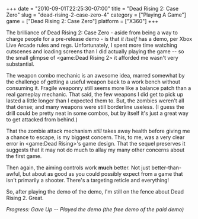 +++
date = "2010-09-01T22:25:30-07:00"
title = "Dead Rising 2: Case Zero"
slug = "dead-rising-2-case-zero-4"
category = ["Playing A Game"]
game = ["Dead Rising 2: Case Zero"]
platform = ["X360"]
+++

The brilliance of Dead Rising 2: Case Zero - aside from being a way to charge people for a pre-release demo - is that <i>it itself</i> has a demo, per Xbox Live Arcade rules and regs.  Unfortunately, I spent more time watching cutscenes and loading screens than I did actually playing the game -- so the small glimpse of <game:Dead Rising 2> it afforded me wasn't very substantial.

The weapon combo mechanic is an awesome idea, marred somewhat by the challenge of getting a useful weapon back to a work bench without consuming it.  Fragile weaponry still seems more like a balance patch than a real gameplay mechanic.  That said, the few weapons I did get to pick up lasted a little longer than I expected them to.  But, the zombies weren't all that dense; and many weapons were still borderline useless.  (I guess the drill could be pretty neat in some combos, but by itself it's just a great way to get attacked from behind.)

That the zombie attack mechanism <i>still</i> takes away health before giving me a chance to escape, is my biggest concern.  This, to me, was a very clear error in <game:Dead Rising>'s game design.  That the sequel preserves it suggests that it may not do much to allay my many other concerns about the first game.

Then again, the aiming controls work <b>much</b> better.  Not just better-than-awful, but about as good as you could possibly expect from a game that isn't primarily a shooter.  There's a targeting reticle and everything!

So, after playing the demo of the demo, I'm still on the fence about Dead Rising 2.  Great.

<i>Progress: Gave Up -- Played the demo (the free demo of the paid demo)</i>